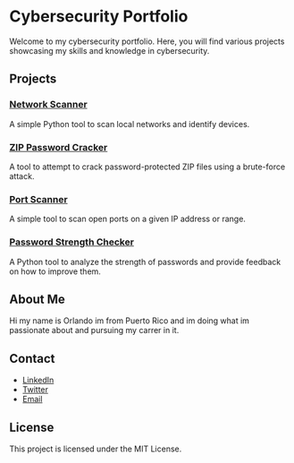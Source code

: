 # Cybersecurity Portfolio

Welcome to my cybersecurity portfolio. Here, you will find various projects showcasing my skills and knowledge in cybersecurity.

## Projects

### [Network Scanner](projects/network-scanner)

A simple Python tool to scan local networks and identify devices.

### [ZIP Password Cracker](projects/zip-cracker)

A tool to attempt to crack password-protected ZIP files using a brute-force attack.

### [Port Scanner](projects/port-scanner)

A simple tool to scan open ports on a given IP address or range.

### [Password Strength Checker](projects/password-checker)

A Python tool to analyze the strength of passwords and provide feedback on how to improve them.

## About Me

Hi my name is Orlando im from Puerto Rico and im doing what im passionate about and pursuing my carrer in it.

## Contact

- [LinkedIn](https://www.linkedin.com/in/orlando-del-valle-sanchez-499434314/)
- [Twitter](https://x.com/G0R026)
- [Email](mailto:goro.1408@gmail.com)

## License

This project is licensed under the MIT License.


